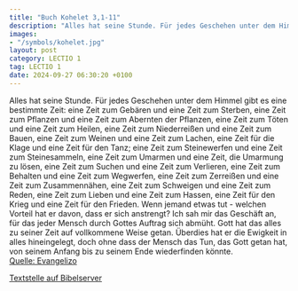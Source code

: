 ```yaml
---
title: "Buch Kohelet 3,1-11"
description: "Alles hat seine Stunde. Für jedes Geschehen unter dem Himmel gibt es eine bestimmte Zeit: eine Zeit zum Gebären und eine Zeit zum Sterben, eine Zeit zum Pflanzen und eine Zeit zum Abernten der Pflanzen, eine Zeit zum Töten und eine Zeit zum Heilen, eine Zeit zum Niederreißen und ...."
images:
- "/symbols/kohelet.jpg"
layout: post
category: LECTIO 1
tag: LECTIO 1
date: 2024-09-27 06:30:20 +0100
---
```

Alles hat seine Stunde. Für jedes Geschehen unter dem Himmel gibt es eine bestimmte Zeit:
eine Zeit zum Gebären und eine Zeit zum Sterben, eine Zeit zum Pflanzen und eine Zeit zum Abernten der Pflanzen,
eine Zeit zum Töten und eine Zeit zum Heilen, eine Zeit zum Niederreißen und eine Zeit zum Bauen,
eine Zeit zum Weinen und eine Zeit zum Lachen, eine Zeit für die Klage und eine Zeit für den Tanz;
eine Zeit zum Steinewerfen und eine Zeit zum Steinesammeln, eine Zeit zum Umarmen und eine Zeit, die Umarmung zu lösen,
eine Zeit zum Suchen und eine Zeit zum Verlieren, eine Zeit zum Behalten und eine Zeit zum Wegwerfen,
eine Zeit zum Zerreißen und eine Zeit zum Zusammennähen, eine Zeit zum Schweigen und eine Zeit zum Reden,
eine Zeit zum Lieben und eine Zeit zum Hassen, eine Zeit für den Krieg und eine Zeit für den Frieden.<!--more-->
Wenn jemand etwas tut - welchen Vorteil hat er davon, dass er sich anstrengt?
Ich sah mir das Geschäft an, für das jeder Mensch durch Gottes Auftrag sich abmüht.
Gott hat das alles zu seiner Zeit auf vollkommene Weise getan. Überdies hat er die Ewigkeit in alles hineingelegt, doch ohne dass der Mensch das Tun, das Gott getan hat, von seinem Anfang bis zu seinem Ende wiederfinden könnte.<br>
[Quelle: Evangelizo](https://evangeliumtagfuertag.org/DE/gospel)

[Textstelle auf Bibelserver](https://www.bibleserver.com/EU/Kohelet3,1-11)
